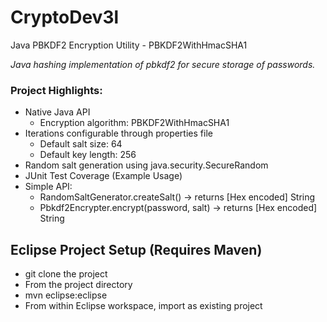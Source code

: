 # CryptoDev3l
Java PBKDF2 Encryption Utility - PBKDF2WithHmacSHA1

*Java hashing implementation of pbkdf2 for secure storage of passwords.*


### Project Highlights:
* Native Java API
  * Encryption algorithm: PBKDF2WithHmacSHA1
* Iterations configurable through properties file
  * Default salt size:  64
  * Default key length: 256
* Random salt generation using java.security.SecureRandom
* JUnit Test Coverage (Example Usage)
* Simple API:
  * RandomSaltGenerator.createSalt() -> returns  [Hex encoded] String
  * Pbkdf2Encrypter.encrypt(password, salt) -> returns  [Hex encoded] String

## Eclipse Project Setup (Requires Maven)
 * git clone the project
 * From the project directory
  * mvn eclipse:eclipse
 * From within Eclipse workspace, import as existing project
